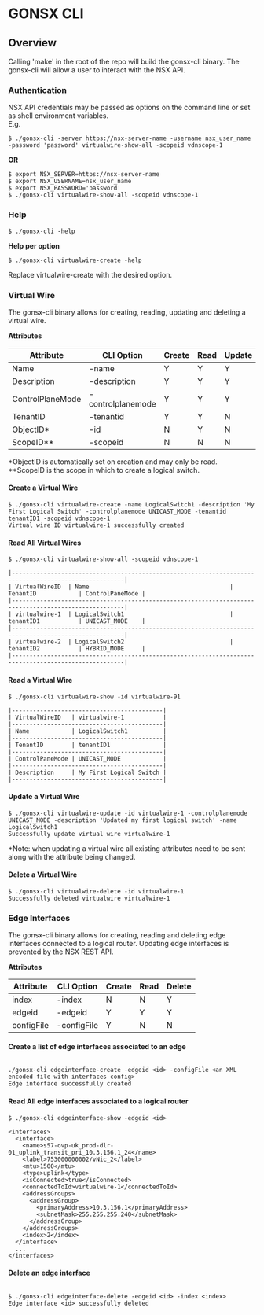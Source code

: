 # GONSX CLI

## Overview
Calling 'make' in the root of the repo will build the gonsx-cli binary. The gonsx-cli will allow a user to interact with the NSX API.  
  


  
### Authentication  
  
NSX API credentials may be passed as options on the command line or set as shell environment variables.  
E.g.

```
$ ./gonsx-cli -server https://nsx-server-name -username nsx_user_name -password 'password' virtualwire-show-all -scopeid vdnscope-1
```
  
**OR**    
  
```
$ export NSX_SERVER=https://nsx-server-name
$ export NSX_USERNAME=nsx_user_name
$ export NSX_PASSWORD='password'
$ ./gonsx-cli virtualwire-show-all -scopeid vdnscope-1
```

### Help
```
$ ./gonsx-cli -help
```
  
**Help per option**  
```
$ ./gonsx-cli virtualwire-create -help
```
Replace virtualwire-create with the desired option.  


### Virtual Wire
The gonsx-cli binary allows for creating, reading, updating and deleting a virtual wire. 

**Attributes**  
    
| Attribute        | CLI Option        | Create | Read | Update |  
|------------------|-------------------|--------|------|--------|  
| Name             | -name             |    Y   |   Y  |    Y   |  
| Description      | -description      |    Y   |   Y  |    Y   |  
| ControlPlaneMode | -controlplanemode |    Y   |   Y  |    Y   |  
| TenantID         | -tenantid         |    Y   |   Y  |    N   |  
| ObjectID*        | -id               |    N   |   Y  |    N   |  
| ScopeID**        | -scopeid          |    N   |   N  |    N   |  
 
*ObjectID is automatically set on creation and may only be read.  
**ScopeID is the scope in which to create a logical switch.  
  
#### Create a Virtual Wire
```
$ ./gonsx-cli virtualwire-create -name LogicalSwitch1 -description 'My First Logical Switch' -controlplanemode UNICAST_MODE -tenantid tenantID1 -scopeid vdnscope-1
Virtual wire ID virtualwire-1 successfully created
```
  
#### Read All Virtual Wires
```
$ ./gonsx-cli virtualwire-show-all -scopeid vdnscope-1  

|------------------------------------------------------------------------------------------------------|
| VirtualWireID  | Name                                        | TenantID            | ControlPaneMode |
|------------------------------------------------------------------------------------------------------|
| virtualwire-1  | LogicalSwitch1                              | tenantID1           | UNICAST_MODE    |
|------------------------------------------------------------------------------------------------------|
| virtualwire-2  | LogicalSwitch2                              | tenantID2           | HYBRID_MODE     |
|------------------------------------------------------------------------------------------------------|
```
  
#### Read a Virtual Wire
```
$ ./gonsx-cli virtualwire-show -id virtualwire-91

|-------------------------------------------|
| VirtualWireID   | virtualwire-1           |
|-------------------------------------------|
| Name            | LogicalSwitch1          |
|-------------------------------------------|
| TenantID        | tenantID1               |
|-------------------------------------------|
| ControlPaneMode | UNICAST_MODE            |
|-------------------------------------------|
| Description     | My First Logical Switch |
|-------------------------------------------|
```
  
#### Update a Virtual Wire
```
$ ./gonsx-cli virtualwire-update -id virtualwire-1 -controlplanemode UNICAST_MODE -description 'Updated my first logical switch' -name LogicalSwitch1
Successfully update virtual wire virtualwire-1
```
*Note: when updating a virtual wire all existing attributes need to be sent along with the attribute being changed.    
  
#### Delete a Virtual Wire
```
$ ./gonsx-cli virtualwire-delete -id virtualwire-1
Successfully deleted virtualwire virtualwire-1
```
  
### Edge Interfaces
The gonsx-cli binary allows for creating, reading and deleting edge interfaces connected to a logical router.
Updating edge interfaces is prevented by the NSX REST API.

**Attributes**  
    
| Attribute        | CLI Option        | Create | Read | Delete |  
|------------------|-------------------|--------|------|--------|  
| index            | -index            |    N   |   N  |    Y   |  
| edgeid           | -edgeid           |    Y   |   Y  |    Y   |  
| configFile       | -configFile       |    Y   |   N  |    N   |
 
  
#### Create a list of edge interfaces associated to an edge 
```

./gonsx-cli edgeinterface-create -edgeid <id> -configFile <an XML encoded file with interfaces config>
Edge interface successfully created
```
  
#### Read All edge interfaces associated to a logical router
```
$ ./gonsx-cli edgeinterface-show -edgeid <id>

<interfaces>
  <interface>
    <name>s57-ovp-uk_prod-dlr-01_uplink_transit_pri_10.3.156.1_24</name>
    <label>753000000002/vNic_2</label>
    <mtu>1500</mtu>
    <type>uplink</type>
    <isConnected>true</isConnected>
    <connectedToId>virtualwire-1</connectedToId>
    <addressGroups>
      <addressGroup>
        <primaryAddress>10.3.156.1</primaryAddress>
        <subnetMask>255.255.255.240</subnetMask>
      </addressGroup>
    </addressGroups>
    <index>2</index>
  </interface>
  ...
</interfaces>
```

#### Delete an edge interface
```

$ ./gonsx-cli edgeinterface-delete -edgeid <id> -index <index>
Edge interface <id> successfully deleted
```
  
